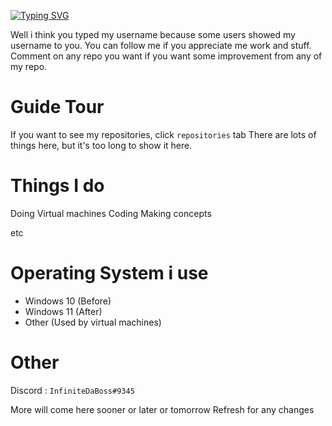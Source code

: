 [![Typing SVG](https://readme-typing-svg.herokuapp.com?font=Fira+Code&pause=1000&center=true&vCenter=true&width=435&lines=Welcome)](https://git.io/typing-svg)

Well i think you typed my username because some users showed my username to you. You can follow me if you appreciate me work and stuff. Comment on any repo you want if you want some improvement from any of my repo.

# Guide Tour
If you want to see my repositories, click `repositories` tab
There are lots of things here, but it's too long to show it here.

# Things I do
Doing Virtual machines 
Coding
Making concepts

etc

# Operating System i use
- Windows 10 (Before)
- Windows 11 (After)
- Other (Used by virtual machines)

# Other

Discord : `InfiniteDaBoss#9345`

More will come here sooner or later or tomorrow 
Refresh for any changes
